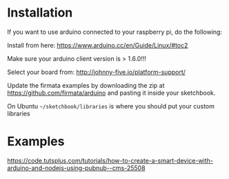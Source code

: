 # Installation

If you want to use arduino connected to your raspberry pi, do the following:

Install from here: https://www.arduino.cc/en/Guide/Linux/#toc2

Make sure your arduino client version is > 1.6.0!!!

Select your board from: http://johnny-five.io/platform-support/

Update the firmata examples by downloading the zip at https://github.com/firmata/arduino and pasting it inside your sketchbook.

On Ubuntu `~/sketchbook/libraries` is where you should put your custom libraries

# Examples

https://code.tutsplus.com/tutorials/how-to-create-a-smart-device-with-arduino-and-nodejs-using-pubnub--cms-25508
